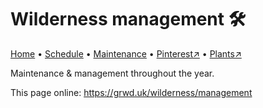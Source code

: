 # Wilderness management 🛠️

[Home](https://grwd.uk/wilderness/) • [Schedule](https://grwd.uk/wilderness/schedule) • [Maintenance](https://grwd.uk/wilderness/management) • [Pinterest↗](https://pinterest.co.uk/NatureWorksGarden/wilderness) • [Plants↗](https://bit.ly/wilderness-plants)

Maintenance & management throughout the year.

This page online: <https://grwd.uk/wilderness/management>
